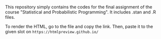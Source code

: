 This repository simply contains the codes for the final assignment of the course "Statistical and Probabilistic Programming". It includes .stan and .R files.

To render the HTML, go to the file and copy the link. Then, paste it to the given slot on ```https://htmlpreview.github.io/```
